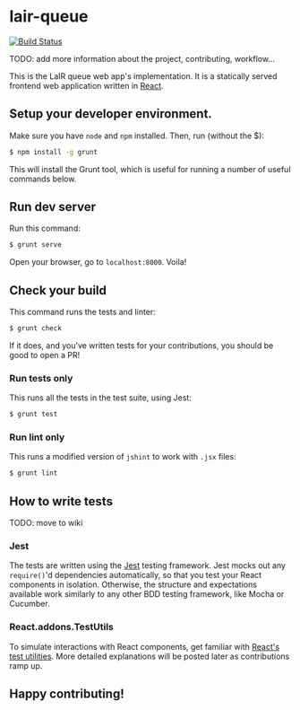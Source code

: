 lair-queue
==========

[![Build Status](https://travis-ci.org/cs198/lair-queue.svg)](https://travis-ci.org/cs198/lair-queue)

TODO: add more information about the project, contributing, workflow...

This is the LaIR queue web app's implementation. It is a statically served frontend web application
written in [React](http://facebook.github.io/react/).

## Setup your developer environment.

Make sure you have `node` and `npm` installed. Then, run (without the $):

```bash
$ npm install -g grunt
```

This will install the Grunt tool, which is useful for running a number of useful commands below.

## Run dev server

Run this command:

```bash
$ grunt serve
```

Open your browser, go to `localhost:8000`. Voila!

## Check your build

This command runs the tests and linter:

```bash
$ grunt check
```

If it does, and you've written tests for your contributions, you should be good to open a PR!

### Run tests only

This runs all the tests in the test suite, using Jest:

```bash
$ grunt test
```

### Run lint only

This runs a modified version of `jshint` to work with `.jsx` files:

```bash
$ grunt lint
```

## How to write tests

TODO: move to wiki

### Jest

The tests are written using the [Jest](https://facebook.github.io/jest/) testing framework. Jest
mocks out any `require()`'d dependencies automatically, so that you test your React components in
isolation. Otherwise, the structure and expectations available work similarly to any other BDD
testing framework, like Mocha or Cucumber.

### React.addons.TestUtils

To simulate interactions with React components, get familiar with [React's test
utilities](http://facebook.github.io/react/docs/test-utils.html). More detailed explanations will
be posted later as contributions ramp up.

## Happy contributing!
